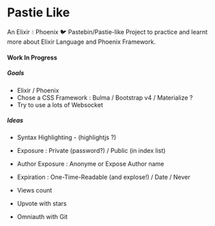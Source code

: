 # Pastie Like
An Elixir 💧  Phoenix 🐦  Pastebin/Pastie-like Project to practice and learnt more about Elixir Language and Phoenix Framework.

#### Work In Progress

##### Goals

- Elixir / Phoenix
- Chose a CSS Framework : Bulma / Bootstrap v4 / Materialize ?
- Try to use a lots of Websocket

##### Ideas

- Syntax Highlighting - (highlightjs ?)
- Exposure : Private (password?) / Public (in index list)
- Author Exposure : Anonyme or Expose Author name
- Expiration : One-Time-Readable (and explose!) / Date / Never
- Views count
- Upvote with stars

- Omniauth with Git

